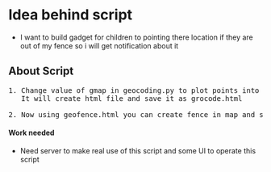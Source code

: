 # Idea behind script

- I want to build gadget for children to pointing there location if they are out of my fence so i will get notification about it 



## About Script
<pre>
1. Change value of gmap in geocoding.py to plot points into map.
   It will create html file and save it as grocode.html

2. Now using geofence.html you can create fence in map and save text file into your machine
</pre>

#### Work needed

- Need server to make real use of this script and some UI to operate this script
